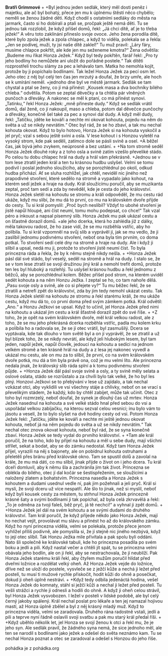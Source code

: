 **Bratři Grimmové**
 +
 +Byl jednou jeden sedlák, který měl dosti peněz i majetku, ale ač byl bohatý, přece jen mu k úplnému štěstí něco chybělo; neměli se ženou žádné děti. Když chodil s ostatními sedláky do města na jarmark, často si ho dobírali a ptali se, pročpak ještě nemá děti. Tu se jednou tak rozzlobil, že když přišel domů, řekl: „Já chci dítě, ať je to třeba ježek!“ A věru toto zaklínání přineslo svoje ovoce. Jeho žena porodila dítě, které bylo zpola ježek a zpola chlapec, a když to viděla, polekala se a řekla: „Jen se podívej, muži, ty jsi naše dítě zaklel!“ Tu muž pravil: „Láry fáry, musíme chlapce pokřtít, ale kde jen mu seženeme kmotra?“ Žena odvětila: „Budeme mu říkat Honza Ježek.“ Když byl tedy pokřtěn, farář řekl: „Pro ty jeho bodliny ho nemůžete ani uložit do pořádné postele.“ Tak dítěti rozprostřeli trochu slámy za pec a lehávalo tam. Matka ho nemohla kojit, protože by ji popíchalo bodlinami. Tak ležel Honza Ježek za pecí osm let. Jeho otec z něj byl celý ten čas jen mrzutý a doufal, že brzy umře, ale hoch se k umírání neměl.
 +jednoho dne byl ve městě jarmark. Sedlák se tam chystal a ptal se ženy, co jí má přinést: „Kousek masa a dva bochníky bílého chleba.“ odvětila. Potom se zeptal děvečky a ta chtěla pár vlněných punčoch a dřeváky. A nakonec se měl k ptaní, co má přinést synovi. „Tatínku,“ řekl Honza Ježek: „mně přineste dudy.“ Když se sedlák vrátil domů, dal ženě, co jí nakoupil, maso a chleba, potom dal děvečce punčochy a dřeváky, konečně šel také za pec a synovi dal dudy. A když měl dudy, řekl: „Tatíčku, jděte ke kováři a nechte mi okovat kohouta, pojedu na něm do světa a už se nikdy nevrátím.“ Otec byl rád, že se ho zbaví, a tak mu nechal kohouta okovat. Když to bylo hotovo, Honza Ježek si na kohouta vyskočil a jel pryč; vzal s sebou ještě svini a osla. V lese kohout i s Honzou vyletěl na vysoký strom, kde pak seděli, zatímco dole se pásli svině a osel.
 +A běžel čas, jak bývá jeho zvykem, neúprosně a bez ustání.
 +
 +Na tom stromě seděl Honza Ježek dlouhé roky a z toho osla a svině zatím vzešlo převeliké stádo. Po celou tu dobu chlapec hrál na dudy a hrál vám překrásně.
 +Jednou se v tom lese ztratil jeden král a ten tu krásnou hudbu uslyšel. Velmi se tomu podivil i poslal jednoho sloužícího, aby se porozhlédnul po okolí, odkud hudba přichází. Ať se sluha rozhlížel, jak chtěl, neviděl nic jiného než prapodivné stvoření, které sedělo na stromě a vypadalo jako kohout, na kterém sedí ježek a hraje na dudy. Král sloužícímu poručil, aby se muzikanta zeptal, proč tam sedí a zda by nevěděl, kde je cesta do jeho království. Honza Ježek sletěl na kohoutu se stromu a králi odpověděl, že mu cestu rád ukáže, když mu slíbí, že mu dá to první, co mu na královském dvoře přijde do cesty. Tu si král pomyslil: „Proč bych neslíbil? Vždyť to ubohé stvoření je jistě napůl hloupé, ani číst neumí, tomu mohu podepsat, co chce!“ Tak vzal péro a inkoust a napsal písemný slib. Honza Ježek mu pak ukázal cestu a on šťastně dorazil domů.
 +ale jeho dcerka, která ho zahlédla již z dálky, měla takovou radost, že ho zase vidí, že se mu rozběhla vstříc, aby ho políbila. Tu si král vzpomněl na svůj slib a vyprávěl jí, jak se mu vedlo, že ji zaslíbil jednomu podivnému stvoření, neboť ona byla tím prvním, co doma potkal. To stvoření sedí celé dny na stromě a hraje na dudy. Ale i když ji slíbil a upsal, nedá mu ji, protože to stvoření jistě neumí číst. To byla princezna ráda a řekla, že by k němu stejně nikdy nešla.
 +
 +Honza Ježek pásl dál své stádo, byl veselý, seděl na stromě a hrál na dudy. I stalo se, že se v tom lese ztratil se svojí družinou jiný král a nemohl trefit domů, protože ten les byl hluboký a rozlehlý. Tu uslyšel krásnou hudbu a řekl jednomu z běžců, aby se porozhlédnul kolem. Běžec přišel pod strom, na kterém uviděl sedět kohouta a na něm Honzu Ježka. I zeptal se ho, co tam nahoře dělá. „Pasu svoje osly a svině, ale co si přejete vy?“ Tu mu běžec řekl, že se ztratili a netrefí zpět do království, zda by jim tedy nemohl ukázat cestu. Tak Honza Ježek sletěl na kohoutu ze stromu a řekl starému králi, že mu ukáže cestu, když mu dá to, co první doma před svým zámkem potká. Král odvětil: „Ano.“ a Honzu Ježkovi se upsal. Když to učinil, jel Honza Ježek před nimi na kohoutu a ukázal jim cestu a král šťastně dorazil zpět do své říše.
 +
 +Z toho, že je opět na svém královském dvoře, měl král velkou radost, ale z toho, že se mu jeho překrásná dcerka rozběhla vstříc, padla mu kolem krku a políbila ho a radovala se, že se jí otec vrátil, byl zasmušilý. Dcera se vyptávala, kde tak dlouho v tom světě byl a on jí vyprávěl, že se ztratil a už byl blízek toho, že se nikdy nevrátí, ale když jeli hlubokým lesem, byl tam jeden, napůl ježek, napůl člověk, jedoucí na kohoutu a sedící na jednom velkém stromě a ten krásně hrál na dudy a z lesa jej nakonec vyvedl a ukázal mu cestu, ale on mu za to slíbil, že první, co na svém královském dvoře potká, mu dá a tím byla právě ona, což je mu velmi líto. Ale princezna nedala jinak, že královský slib ráda splní a k tomu podivnému stvoření půjde.
 +
 +Honza Ježek dál pásl svoje svině a osly, a ty svině měly selata a oslové oslata, stádo se rozrůstalo a za chvíli bylo tak velké, že ho byl les plný. Honzovi Ježkovi se to přebývání v lese už zajídalo, a tak nechal vzkázat otci, aby vyklidili ve vsi všechny stáje a chlívky, neboť on se vrací s převelikým stádem, že každý, kdo by chtěl zabíjet, může tak učinit. Otec z toho byl rozmrzelý, neboť doufal, že synek je dlouhý čas už mrtev. Honza Ježek nasednul na kohouta a své velké stádo hnal před sebou do vsi a uspořádal velkou zabíjačku, na kterou sezval celou vesnici; inu bylo vám to jásotu a veselí, že to bylo slyšet na dvě hodiny cesty od vsi. Potom Honza Ježek řekl: „Tatíčku, jděte ke kováři a nechte mi ještě jednou okovat kohouta, neboť já na něm pojedu do světa a už se nikdy nevrátím.“ Tak nechal otec znova okovat kohouta, neboť byl rád, že se syna konečně zbaví. Honza Ježek se tedy vydal do prvního království.
 +
 +Tam ale král poručil, že na toho, kdo by přijel na kohoutu a měl u sebe dudy, mají všichni střílet, sekat a bodat, aby se do zámku nedostal. Když tam Honza Ježek přijel, vyrazili na něj s bajonety, ale on pobídnul kohouta ostruhami a přeletěli přes bránu před královské okno. Tam se spustil dolů a zavolal na krále, že mu má dáti, co mu slíbil, jinak přijde o život on i jeho dcera. Tu král dceři domluvil, aby k němu šla a zachránila jim tak život. Princezna se oblékla do bílého, otec jí dal kočár se šestispřežením, se sloužícími a naložený zlatem a bohatstvím. Princezna nasedla a Honza Ježek s kohoutem a dudami usednul vedle ní, pak jim požehnali a jeli pryč. Král si mysli, že svoji dceru už více nespatří. Ale šlo to jinak, než si myslil, neboť když byli kousek cesty za městem, tu strhnul Honza Ježek princezně krásné šaty a svými bodlinami ji tak popíchal, až byla celá zkrvavělá a řekl: „To je odměna za tvoji faleš, běž pryč, já tě nechci!“ a vyhnal ji zpět domů.
 +
 +Honza Ježek jel dál na svém kohoutu a se svými dudami do druhého království. Tam král poručil, že když přijede někdo jako Honza Ježek, mají ho nechat vejít, provolávat mu slávu a přinést ho až do královského zámku. Když ho nyní princezna viděla, velmi se polekala, protože přece jenom vyhlížel příliš podivně, ale pomyslila si, že jí stejně nic jiného nezbývá, když to její otec slíbil. Tak Honzu Ježka mile přivítala a pak spolu byli oddáni. Nato šli společně ke královské tabuli, kde ho princezna posadila po svém boku a jedli a pili. Když nastal večer a chtěli jít spát, tu se princezna velmi obávala jeho bodlin, ale on ji řekl, aby se nestrachovala, že jí neublíží. Pak Honza Ježek starému králi řekl, aby čtyřem mužům poručil hlídat před dveřmi ložnice a rozdělat velký oheň. Až Honza Ježek vejde do ložnice, dříve než se uloží do postele, vysvleče se z ježčí kůže a nechá ji ležet před postelí, tu musí ti mužové rychle přiskočit, hodit kůži do ohně a posečkat, dokud ji oheň úplně nestráví.
 +
 +Když tedy odbila jedenáctá hodina, vešel Honza Ježek do komnaty, stáhl si ježčí kůži a nechal ji ležet před postelí. Tu vešli strážci a rychle ji odnesli a hodili do ohně. A když ji oheň celou strávil, byl Honza Ježek vysvobozen. I ležel v posteli v lidské podobě, ale byl celý černý jakoby spálený. Král nechal poslat pro lékaře a ten jej namazal hojivou mastí, až Honza úplně zbělel a byl z něj krásný mladý muž. Když to princezna viděla, velmi se zaradovala. Druhého rána radostně vstali, jedli a pili a teprve nyní řádně oslavili svoji svatbu a pak mu starý král předal říši.
 +
 +Když uběhlo několik let, jel Honza se svojí ženou k otci a řekl mu, že je jeho syn. Ale sedlák pravil, že žádného syna nemá, že sice jednoho měl, ale ten se narodil s bodlinami jako ježek a odešel do světa neznámo kam. Tu se nechal Honza poznat a otec se zaradoval a odešel s Honzou do jeho říše. 

pohádka je z pohádka.org